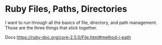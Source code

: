 # Ruby Files, Paths, Directories

I want to run through all the basics of file, directory, and path management. Those are the three things that stick together.


Docs
https://ruby-doc.org/core-2.5.0/File.html#method-i-path

